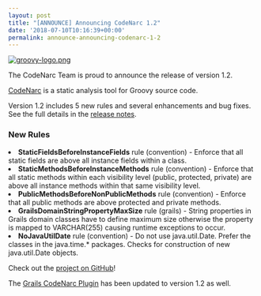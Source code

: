 ```yaml
---
layout: post
title: "[ANNOUNCE] Announcing CodeNarc 1.2"
date: '2018-07-10T10:16:39+00:00'
permalink: announce-announcing-codenarc-1-2
---
```


<a href="http://groovy-lang.org/index.html"><img src="https://blogs.apache.org/groovy/mediaresource/58a149c0-e332-40dd-b450-59ffe0c96b74?t=true" alt="groovy-logo.png"></img></a>

<p>
The CodeNarc Team is proud to announce the release of version 1.2.
</p><p>
<a href="http://codenarc.org/">CodeNarc</a> is a static analysis tool for Groovy source code. 
 </p><p>
Version 1.2 includes 5 new rules and several enhancements and bug fixes. See the full details in the <a href="https://github.com/CodeNarc/CodeNarc/blob/master/CHANGELOG.md">release notes</a>. 
 </p>
<h3>New Rules</h3>
<b></b>
<li><b>StaticFieldsBeforeInstanceFields</b> rule (convention) - Enforce that all static fields are above all instance fields within a class.
<li><b>StaticMethodsBeforeInstanceMethods</b> rule (convention) - Enforce that all static methods within each visibility level (public, protected, private) are above all instance methods within that same visibility level.
<li><b>PublicMethodsBeforeNonPublicMethods</b> rule (convention) - Enforce that all public methods are above protected and private methods.
<li><b>GrailsDomainStringPropertyMaxSize</b> rule (grails) - String properties in Grails domain classes have to define maximum size otherwise the property is mapped to VARCHAR(255) causing runtime exceptions to occur.
<li><b>NoJavaUtilDate</b> rule (convention) - Do not use java.util.Date. Prefer the classes in the java.time.* packages. Checks for construction of new java.util.Date objects.
</p><p>
Check out the <a href="https://github.com/CodeNarc/CodeNarc">project on GitHub</a>!
 </p><p>
The <a href="http://grails.org/plugin/codenarc">Grails CodeNarc Plugin</a> has been updated to version 1.2 as well.
</p>

